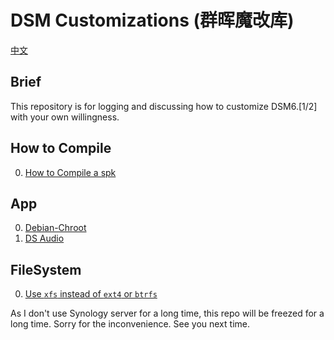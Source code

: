 # DSM Customizations (群晖魔改库)
 
 [中文](https://github.com/OKit-Scripts-Projects/DSM.Customizations/blob/master/README_CN.md)
 
## Brief
This repository is for logging and discussing how to customize DSM6.[1/2] with your own willingness.

## How to Compile
0. [How to Compile a spk](https://github.com/OKit-Scripts-Projects/DSM.Customizations/blob/master/How.to.compile.spk.md#Brief)

## App
0. [Debian-Chroot](https://github.com/OKit-Scripts-Projects/DSM.Customizations/blob/master/App.Debian-Chroot.md#Brief)
0. [DS Audio](https://github.com/OKit-Scripts-Projects/DSM.Customizations/blob/master/App.DSAudio.md#Brief)

## FileSystem
0. [Use `xfs` instead of `ext4` or `btrfs`](https://github.com/OKit-Scripts-Projects/DSM.Customizations/blob/master/FileSystem.xfs.md#Brief)


As I don't use Synology server for a long time, this repo will be freezed for a long time.
Sorry for the inconvenience.
See you next time.
